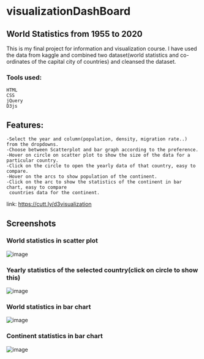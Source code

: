 # visualizationDashBoard
## World Statistics from 1955 to 2020
This is my final project for information and visualization course. I have used the data from kaggle and
combined two dataset(world statistics and co-ordinates of the capital city of countries) and cleansed 
the dataset.
### Tools used:
    HTML
    CSS
    jQuery
    D3js
## Features:
    -Select the year and column(population, density, migration rate..) from the dropdowns.
    -Choose between Scatterplot and bar graph according to the preference.
    -Hover on circle on scatter plot to show the size of the data for a particular country.
    -Click on the circle to open the yearly data of that country, easy to compare.
    -Hover on the arcs to show population of the continent.
    -Click on the arc to show the statistics of the continent in bar chart, easy to compare
     countries data for the continent.
    
link: https://cutt.ly/d3visualization

## Screenshots
### World statistics in scatter plot
![image](https://user-images.githubusercontent.com/44932604/115996483-d23feb00-a5b5-11eb-8148-43040e3d1f88.png)
### Yearly statistics of the selected country(click on circle to show this)
![image](https://user-images.githubusercontent.com/44932604/115996502-dec44380-a5b5-11eb-9ccc-03f4c4c45536.png)
### World statistics in bar chart
![image](https://user-images.githubusercontent.com/44932604/115996411-87be6e80-a5b5-11eb-8c66-ca7248a6ea42.png)
### Continent statistics in bar chart
![image](https://user-images.githubusercontent.com/44932604/115996436-a4f33d00-a5b5-11eb-94fb-73cdbd482ee6.png)
